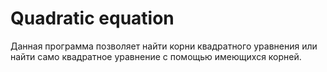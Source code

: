 # Quadratic equation

Данная программа позволяет найти корни квадратного уравнения или найти само квадратное
уравнение с помощью имеющихся корней.